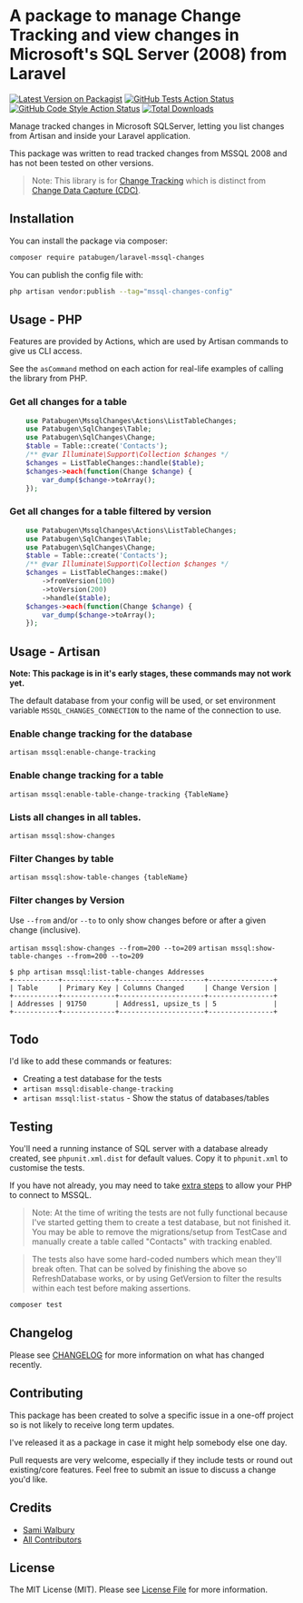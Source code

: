 # A package to manage Change Tracking and view changes in Microsoft's SQL Server (2008) from Laravel

[![Latest Version on Packagist](https://img.shields.io/packagist/v/patabugen/laravel-mssql-changes.svg?style=flat-square)](https://packagist.org/packages/patabugen/laravel-mssql-changes)
[![GitHub Tests Action Status](https://img.shields.io/github/workflow/status/patabugen/laravel-mssql-changes/run-tests?label=tests)](https://github.com/patabugen/laravel-mssql-changes/actions?query=workflow%3Arun-tests+branch%3Amain)
[![GitHub Code Style Action Status](https://img.shields.io/github/workflow/status/patabugen/laravel-mssql-changes/Fix%20PHP%20code%20style%20issues?label=code%20style)](https://github.com/patabugen/laravel-mssql-changes/actions?query=workflow%3A"Fix+PHP+code+style+issues"+branch%3Amain)
[![Total Downloads](https://img.shields.io/packagist/dt/patabugen/laravel-mssql-changes.svg?style=flat-square)](https://packagist.org/packages/patabugen/laravel-mssql-changes)

Manage tracked changes in Microsoft SQLServer, letting you list changes from Artisan and inside your Laravel application.

This package was written to read tracked changes from MSSQL 2008 and has not been tested on other versions.

> Note: This library is for [Change Tracking](https://learn.microsoft.com/en-us/sql/relational-databases/track-changes/manage-change-tracking-sql-server?view=sql-server-ver16) which is distinct from [Change Data Capture (CDC)](https://learn.microsoft.com/en-us/sql/relational-databases/track-changes/about-change-data-capture-sql-server?view=sql-server-ver16).

## Installation

You can install the package via composer:

```bash
composer require patabugen/laravel-mssql-changes
```

You can publish the config file with:

```bash
php artisan vendor:publish --tag="mssql-changes-config"
```

## Usage - PHP
Features are provided by Actions, which are used by Artisan commands to give us CLI access.

See the `asCommand` method on each action for real-life examples of calling the library from PHP.

### Get all changes for a table
```php
    use Patabugen\MssqlChanges\Actions\ListTableChanges;
    use Patabugen\SqlChanges\Table;
    use Patabugen\SqlChanges\Change;
    $table = Table::create('Contacts');
    /** @var Illuminate\Support\Collection $changes */
    $changes = ListTableChanges::handle($table);
    $changes->each(function(Change $change) {
        var_dump($change->toArray();
    });
```

### Get all changes for a table filtered by version
```php
    use Patabugen\MssqlChanges\Actions\ListTableChanges;
    use Patabugen\SqlChanges\Table;
    use Patabugen\SqlChanges\Change;
    $table = Table::create('Contacts');
    /** @var Illuminate\Support\Collection $changes */
    $changes = ListTableChanges::make()
        ->fromVersion(100)
        ->toVersion(200)
        ->handle($table);
    $changes->each(function(Change $change) {
        var_dump($change->toArray();
    });
```

## Usage - Artisan

__Note: This package is in it's early stages, these commands may not work yet.__

The default database from your config will be used, or set environment variable `MSSQL_CHANGES_CONNECTION` to the name of the connection to use.

### Enable change tracking for the database
`artisan mssql:enable-change-tracking`

### Enable change tracking for a table
`artisan mssql:enable-table-change-tracking {TableName}`

### Lists all changes in all tables.
`artisan mssql:show-changes`

### Filter Changes by table
`artisan mssql:show-table-changes {tableName}`

### Filter changes by Version
Use `--from` and/or `--to` to only show changes before or after a given change (inclusive).

`artisan mssql:show-changes --from=200 --to=209`
`artisan mssql:show-table-changes --from=200 --to=209`

```shell
$ php artisan mssql:list-table-changes Addresses
+-----------+-------------+---------------------+----------------+
| Table     | Primary Key | Columns Changed     | Change Version |
+-----------+-------------+---------------------+----------------+
| Addresses | 91750       | Address1, upsize_ts | 5              |
+-----------+-------------+---------------------+----------------+
```

## Todo
I'd like to add these commands or features:

 - Creating a test database for the tests
 - `artisan mssql:disable-change-tracking`
 - `artisan mssql:list-status` - Show the status of databases/tables

## Testing
You'll need a running instance of SQL server with a database already created, see `phpunit.xml.dist` for default values. Copy it to `phpunit.xml` to customise the tests.

If you have not already, you may need to take [extra steps](https://docs.microsoft.com/en-us/sql/connect/php/installation-tutorial-linux-mac?view=sql-server-ver16) to allow your PHP to connect to MSSQL. 

> Note: At the time of writing the tests are not fully functional because I've started getting them to create a test database, but not finished it. You may be able to remove the migrations/setup from TestCase and manually create a table called "Contacts" with tracking enabled.

> The tests also have some hard-coded numbers which mean they'll break often. That can be solved by finishing the above so RefreshDatabase works, or by using GetVersion to filter the results within each test before making assertions.

```bash
composer test
```

## Changelog

Please see [CHANGELOG](CHANGELOG.md) for more information on what has changed recently.

## Contributing

This package has been created to solve a specific issue in a one-off project so is not likely to receive long term updates.

I've released it as a package in case it might help somebody else one day.

Pull requests are very welcome, especially if they include tests or round out existing/core features. Feel free to submit an issue to discuss a change you'd like.

## Credits

- [Sami Walbury](https://github.com/Patabugen)
- [All Contributors](../../contributors)

## License

The MIT License (MIT). Please see [License File](LICENSE.md) for more information.
